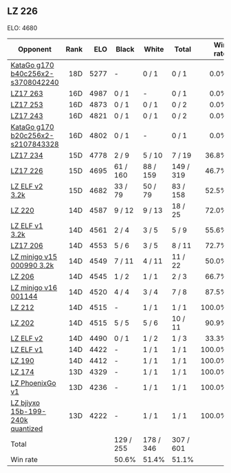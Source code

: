 ## LZ 226 ##

ELO: 4680

Opponent | Rank | ELO | Black | White | Total | Win rate
---------|-----:|----:|-------|-------|-------|-------:
[KataGo g170 b40c256x2-s3708042240](KataGo%20g170%20b40c256x2-s3708042240.md) | 18D | 5277 | - | 0 / 1 | 0 / 1 | 0.0%
[LZ17 263](LZ17%20263.md) | 16D | 4987 | 0 / 1 | - | 0 / 1 | 0.0%
[LZ17 253](LZ17%20253.md) | 16D | 4873 | 0 / 1 | 0 / 1 | 0 / 2 | 0.0%
[LZ17 243](LZ17%20243.md) | 16D | 4821 | 0 / 1 | 0 / 1 | 0 / 2 | 0.0%
[KataGo g170 b20c256x2-s2107843328](KataGo%20g170%20b20c256x2-s2107843328.md) | 16D | 4802 | 0 / 1 | - | 0 / 1 | 0.0%
[LZ17 234](LZ17%20234.md) | 15D | 4778 | 2 / 9 | 5 / 10 | 7 / 19 | 36.8%
[LZ17 226](LZ17%20226.md) | 15D | 4695 | 61 / 160 | 88 / 159 | 149 / 319 | 46.7%
[LZ ELF v2 3.2k](LZ%20ELF%20v2%203.2k.md) | 15D | 4682 | 33 / 79 | 50 / 79 | 83 / 158 | 52.5%
[LZ 220](LZ%20220.md) | 14D | 4587 | 9 / 12 | 9 / 13 | 18 / 25 | 72.0%
[LZ ELF v1 3.2k](LZ%20ELF%20v1%203.2k.md) | 14D | 4561 | 2 / 4 | 3 / 5 | 5 / 9 | 55.6%
[LZ17 206](LZ17%20206.md) | 14D | 4553 | 5 / 6 | 3 / 5 | 8 / 11 | 72.7%
[LZ minigo v15 000990 3.2k](LZ%20minigo%20v15%20000990%203.2k.md) | 14D | 4549 | 7 / 11 | 4 / 11 | 11 / 22 | 50.0%
[LZ 206](LZ%20206.md) | 14D | 4545 | 1 / 2 | 1 / 1 | 2 / 3 | 66.7%
[LZ minigo v16 001144](LZ%20minigo%20v16%20001144.md) | 14D | 4520 | 4 / 4 | 3 / 4 | 7 / 8 | 87.5%
[LZ 212](LZ%20212.md) | 14D | 4515 | - | 1 / 1 | 1 / 1 | 100.0%
[LZ 202](LZ%20202.md) | 14D | 4515 | 5 / 5 | 5 / 6 | 10 / 11 | 90.9%
[LZ ELF v2](LZ%20ELF%20v2.md) | 14D | 4490 | 0 / 1 | 1 / 2 | 1 / 3 | 33.3%
[LZ ELF v1](LZ%20ELF%20v1.md) | 14D | 4422 | - | 1 / 1 | 1 / 1 | 100.0%
[LZ 190](LZ%20190.md) | 14D | 4412 | - | 1 / 1 | 1 / 1 | 100.0%
[LZ 174](LZ%20174.md) | 13D | 4329 | - | 1 / 1 | 1 / 1 | 100.0%
[LZ PhoenixGo v1](LZ%20PhoenixGo%20v1.md) | 13D | 4236 | - | 1 / 1 | 1 / 1 | 100.0%
[LZ bjiyxo 15b-199-240k quantized](LZ%20bjiyxo%2015b-199-240k%20quantized.md) | 13D | 4222 | - | 1 / 1 | 1 / 1 | 100.0%
Total | | | 129 / 255 | 178 / 346 | 307 / 601 | 
Win rate| | | 50.6% | 51.4% | 51.1% | 
